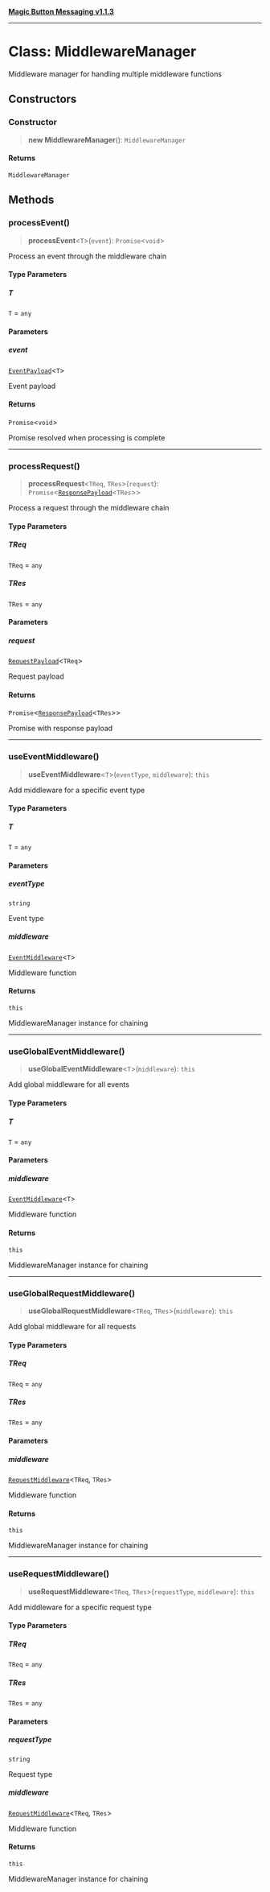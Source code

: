 [**Magic Button Messaging v1.1.3**](../README.md)

***

# Class: MiddlewareManager

Middleware manager for handling multiple middleware functions

## Constructors

### Constructor

> **new MiddlewareManager**(): `MiddlewareManager`

#### Returns

`MiddlewareManager`

## Methods

### processEvent()

> **processEvent**\<`T`\>(`event`): `Promise`\<`void`\>

Process an event through the middleware chain

#### Type Parameters

##### T

`T` = `any`

#### Parameters

##### event

[`EventPayload`](../type-aliases/EventPayload.md)\<`T`\>

Event payload

#### Returns

`Promise`\<`void`\>

Promise resolved when processing is complete

***

### processRequest()

> **processRequest**\<`TReq`, `TRes`\>(`request`): `Promise`\<[`ResponsePayload`](../type-aliases/ResponsePayload.md)\<`TRes`\>\>

Process a request through the middleware chain

#### Type Parameters

##### TReq

`TReq` = `any`

##### TRes

`TRes` = `any`

#### Parameters

##### request

[`RequestPayload`](../type-aliases/RequestPayload.md)\<`TReq`\>

Request payload

#### Returns

`Promise`\<[`ResponsePayload`](../type-aliases/ResponsePayload.md)\<`TRes`\>\>

Promise with response payload

***

### useEventMiddleware()

> **useEventMiddleware**\<`T`\>(`eventType`, `middleware`): `this`

Add middleware for a specific event type

#### Type Parameters

##### T

`T` = `any`

#### Parameters

##### eventType

`string`

Event type

##### middleware

[`EventMiddleware`](../type-aliases/EventMiddleware.md)\<`T`\>

Middleware function

#### Returns

`this`

MiddlewareManager instance for chaining

***

### useGlobalEventMiddleware()

> **useGlobalEventMiddleware**\<`T`\>(`middleware`): `this`

Add global middleware for all events

#### Type Parameters

##### T

`T` = `any`

#### Parameters

##### middleware

[`EventMiddleware`](../type-aliases/EventMiddleware.md)\<`T`\>

Middleware function

#### Returns

`this`

MiddlewareManager instance for chaining

***

### useGlobalRequestMiddleware()

> **useGlobalRequestMiddleware**\<`TReq`, `TRes`\>(`middleware`): `this`

Add global middleware for all requests

#### Type Parameters

##### TReq

`TReq` = `any`

##### TRes

`TRes` = `any`

#### Parameters

##### middleware

[`RequestMiddleware`](../type-aliases/RequestMiddleware.md)\<`TReq`, `TRes`\>

Middleware function

#### Returns

`this`

MiddlewareManager instance for chaining

***

### useRequestMiddleware()

> **useRequestMiddleware**\<`TReq`, `TRes`\>(`requestType`, `middleware`): `this`

Add middleware for a specific request type

#### Type Parameters

##### TReq

`TReq` = `any`

##### TRes

`TRes` = `any`

#### Parameters

##### requestType

`string`

Request type

##### middleware

[`RequestMiddleware`](../type-aliases/RequestMiddleware.md)\<`TReq`, `TRes`\>

Middleware function

#### Returns

`this`

MiddlewareManager instance for chaining
